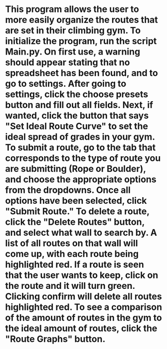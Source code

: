 # This program allows the user to more easily organize the routes that are set in their climbing gym. To initialize the program, run the script Main.py. On first use, a warning should appear stating that no spreadsheet has been found, and to go to settings. After going to settings, click the choose presets button and fill out all fields. Next, if wanted, click the button that says "Set Ideal Route Curve" to set the ideal spread of grades in your gym. To submit a route, go to the tab that corresponds to the type of route you are submitting (Rope or Boulder), and choose the appropriate options from the dropdowns. Once all options have been selected, click "Submit Route." To delete a route, click the "Delete Routes" button, and select what wall to search by. A list of all routes on that wall will come up, with each route being highlighted red. If a route is seen that the user wants to keep, click on the route and it will turn green. Clicking confirm will delete all routes highlighted red. To see a comparison of the amount of routes in the gym to the ideal amount of routes, click the "Route Graphs" button.
